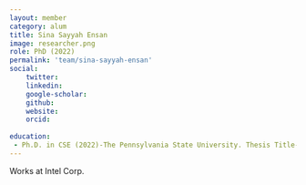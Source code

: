 ```yaml
---
layout: member
category: alum
title: Sina Sayyah Ensan
image: researcher.png
role: PhD (2022)
permalink: 'team/sina-sayyah-ensan'
social:
    twitter: 
    linkedin: 
    google-scholar: 
    github: 
    website:
    orcid: 
    
education:
 - Ph.D. in CSE (2022)-The Pennsylvania State University. Thesis Title-Security and Resilience of Non-Volatile Memories Based on In-Memory Computing.
---
```


Works at Intel Corp.

